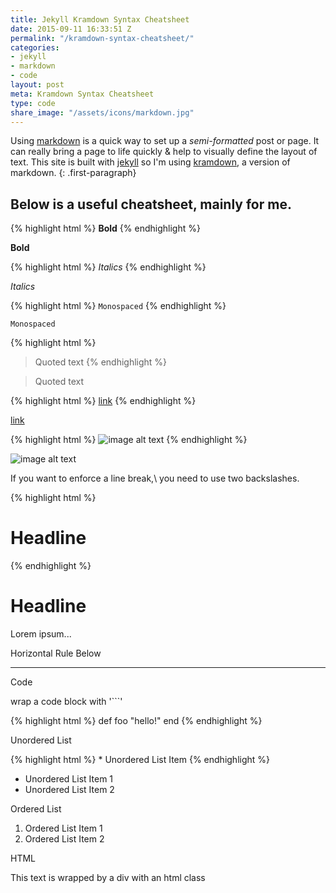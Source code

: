 ```yaml
---
title: Jekyll Kramdown Syntax Cheatsheet
date: 2015-09-11 16:33:51 Z
permalink: "/kramdown-syntax-cheatsheet/"
categories:
- jekyll
- markdown
- code
layout: post
meta: Kramdown Syntax Cheatsheet
type: code
share_image: "/assets/icons/markdown.jpg"
---
```


Using [markdown](http://daringfireball.net/projects/markdown/) is a quick way to set up a _semi-formatted_ post or page. It can really bring a page to life quickly &amp; help to visually define the layout of text. This site is built with [jekyll](http://jekyllrb.com) so I'm using [kramdown](http://kramdown.gettalong.org/), a version of markdown.
{: .first-paragraph}

## Below is a useful cheatsheet, mainly for me.

{% highlight html %}
**Bold**
{% endhighlight %}

**Bold**

{% highlight html %}
_Italics_
{% endhighlight %}

_Italics_

{% highlight html %}
`Monospaced`
{% endhighlight %}

`Monospaced`

{% highlight html %}
> Quoted text
{% endhighlight %}

> Quoted text

{% highlight html %}
[link](http://makandra.com/)
{% endhighlight %}

[link](http://makandra.com/)

{% highlight html %}
![image alt text](//placekitten.com/g/900/600)
{% endhighlight %}

![image alt text](//placekitten.com/g/900/600)

If you want to enforce a line break,\\
you need to use two backslashes.

{% highlight html %}
# Headline
{% endhighlight %}

# Headline
Lorem ipsum...

Horizontal Rule Below

------------------------

Code

wrap a code block with '```'

{% highlight html %}
def foo
  "hello!"
end
{% endhighlight %}

Unordered List

{% highlight html %}
\* Unordered List Item
{% endhighlight %}

* Unordered List Item 1
* Unordered List Item 2

Ordered List

1. Ordered List Item 1
2. Ordered List Item 2

HTML

<p class="html-example">This text is wrapped by a div with an html class</p>
